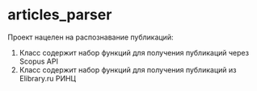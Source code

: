 # articles_parser
Проект нацелен на распознавание публикаций:
1) Класс содержит набор функций для получения публикаций через Scopus API
2) Класс содержит набор функций для получения публикаций из Elibrary.ru РИНЦ